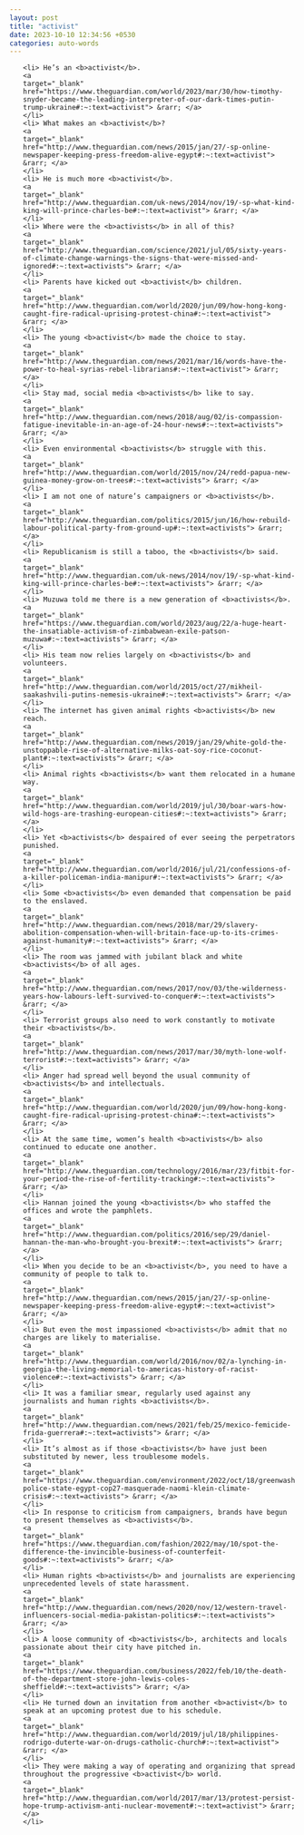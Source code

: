 ```yaml
---
layout: post
title: "activist"
date: 2023-10-10 12:34:56 +0530
categories: auto-words
---
```

<ol>

    <li> He’s an <b>activist</b>.
    <a 
    target="_blank" 
    href="https://www.theguardian.com/world/2023/mar/30/how-timothy-snyder-became-the-leading-interpreter-of-our-dark-times-putin-trump-ukraine#:~:text=activist"> &rarr; </a>
    </li>
    <li> What makes an <b>activist</b>?
    <a 
    target="_blank" 
    href="http://www.theguardian.com/news/2015/jan/27/-sp-online-newspaper-keeping-press-freedom-alive-egypt#:~:text=activist"> &rarr; </a>
    </li>
    <li> He is much more <b>activist</b>.
    <a 
    target="_blank" 
    href="http://www.theguardian.com/uk-news/2014/nov/19/-sp-what-kind-king-will-prince-charles-be#:~:text=activist"> &rarr; </a>
    </li>
    <li> Where were the <b>activists</b> in all of this?
    <a 
    target="_blank" 
    href="http://www.theguardian.com/science/2021/jul/05/sixty-years-of-climate-change-warnings-the-signs-that-were-missed-and-ignored#:~:text=activists"> &rarr; </a>
    </li>
    <li> Parents have kicked out <b>activist</b> children.
    <a 
    target="_blank" 
    href="http://www.theguardian.com/world/2020/jun/09/how-hong-kong-caught-fire-radical-uprising-protest-china#:~:text=activist"> &rarr; </a>
    </li>
    <li> The young <b>activist</b> made the choice to stay.
    <a 
    target="_blank" 
    href="http://www.theguardian.com/news/2021/mar/16/words-have-the-power-to-heal-syrias-rebel-librarians#:~:text=activist"> &rarr; </a>
    </li>
    <li> Stay mad, social media <b>activists</b> like to say.
    <a 
    target="_blank" 
    href="http://www.theguardian.com/news/2018/aug/02/is-compassion-fatigue-inevitable-in-an-age-of-24-hour-news#:~:text=activists"> &rarr; </a>
    </li>
    <li> Even environmental <b>activists</b> struggle with this.
    <a 
    target="_blank" 
    href="http://www.theguardian.com/world/2015/nov/24/redd-papua-new-guinea-money-grow-on-trees#:~:text=activists"> &rarr; </a>
    </li>
    <li> I am not one of nature’s campaigners or <b>activists</b>.
    <a 
    target="_blank" 
    href="http://www.theguardian.com/politics/2015/jun/16/how-rebuild-labour-political-party-from-ground-up#:~:text=activists"> &rarr; </a>
    </li>
    <li> Republicanism is still a taboo, the <b>activists</b> said.
    <a 
    target="_blank" 
    href="http://www.theguardian.com/uk-news/2014/nov/19/-sp-what-kind-king-will-prince-charles-be#:~:text=activists"> &rarr; </a>
    </li>
    <li> Muzuwa told me there is a new generation of <b>activists</b>.
    <a 
    target="_blank" 
    href="https://www.theguardian.com/world/2023/aug/22/a-huge-heart-the-insatiable-activism-of-zimbabwean-exile-patson-muzuwa#:~:text=activists"> &rarr; </a>
    </li>
    <li> His team now relies largely on <b>activists</b> and volunteers.
    <a 
    target="_blank" 
    href="http://www.theguardian.com/world/2015/oct/27/mikheil-saakashvili-putins-nemesis-ukraine#:~:text=activists"> &rarr; </a>
    </li>
    <li> The internet has given animal rights <b>activists</b> new reach.
    <a 
    target="_blank" 
    href="http://www.theguardian.com/news/2019/jan/29/white-gold-the-unstoppable-rise-of-alternative-milks-oat-soy-rice-coconut-plant#:~:text=activists"> &rarr; </a>
    </li>
    <li> Animal rights <b>activists</b> want them relocated in a humane way.
    <a 
    target="_blank" 
    href="http://www.theguardian.com/world/2019/jul/30/boar-wars-how-wild-hogs-are-trashing-european-cities#:~:text=activists"> &rarr; </a>
    </li>
    <li> Yet <b>activists</b> despaired of ever seeing the perpetrators punished.
    <a 
    target="_blank" 
    href="http://www.theguardian.com/world/2016/jul/21/confessions-of-a-killer-policeman-india-manipur#:~:text=activists"> &rarr; </a>
    </li>
    <li> Some <b>activists</b> even demanded that compensation be paid to the enslaved.
    <a 
    target="_blank" 
    href="http://www.theguardian.com/news/2018/mar/29/slavery-abolition-compensation-when-will-britain-face-up-to-its-crimes-against-humanity#:~:text=activists"> &rarr; </a>
    </li>
    <li> The room was jammed with jubilant black and white <b>activists</b> of all ages.
    <a 
    target="_blank" 
    href="http://www.theguardian.com/news/2017/nov/03/the-wilderness-years-how-labours-left-survived-to-conquer#:~:text=activists"> &rarr; </a>
    </li>
    <li> Terrorist groups also need to work constantly to motivate their <b>activists</b>.
    <a 
    target="_blank" 
    href="http://www.theguardian.com/news/2017/mar/30/myth-lone-wolf-terrorist#:~:text=activists"> &rarr; </a>
    </li>
    <li> Anger had spread well beyond the usual community of <b>activists</b> and intellectuals.
    <a 
    target="_blank" 
    href="http://www.theguardian.com/world/2020/jun/09/how-hong-kong-caught-fire-radical-uprising-protest-china#:~:text=activists"> &rarr; </a>
    </li>
    <li> At the same time, women’s health <b>activists</b> also continued to educate one another.
    <a 
    target="_blank" 
    href="http://www.theguardian.com/technology/2016/mar/23/fitbit-for-your-period-the-rise-of-fertility-tracking#:~:text=activists"> &rarr; </a>
    </li>
    <li> Hannan joined the young <b>activists</b> who staffed the offices and wrote the pamphlets.
    <a 
    target="_blank" 
    href="http://www.theguardian.com/politics/2016/sep/29/daniel-hannan-the-man-who-brought-you-brexit#:~:text=activists"> &rarr; </a>
    </li>
    <li> When you decide to be an <b>activist</b>, you need to have a community of people to talk to.
    <a 
    target="_blank" 
    href="http://www.theguardian.com/news/2015/jan/27/-sp-online-newspaper-keeping-press-freedom-alive-egypt#:~:text=activist"> &rarr; </a>
    </li>
    <li> But even the most impassioned <b>activists</b> admit that no charges are likely to materialise.
    <a 
    target="_blank" 
    href="http://www.theguardian.com/world/2016/nov/02/a-lynching-in-georgia-the-living-memorial-to-americas-history-of-racist-violence#:~:text=activists"> &rarr; </a>
    </li>
    <li> It was a familiar smear, regularly used against any journalists and human rights <b>activists</b>.
    <a 
    target="_blank" 
    href="http://www.theguardian.com/news/2021/feb/25/mexico-femicide-frida-guerrera#:~:text=activists"> &rarr; </a>
    </li>
    <li> It’s almost as if those <b>activists</b> have just been substituted by newer, less troublesome models.
    <a 
    target="_blank" 
    href="https://www.theguardian.com/environment/2022/oct/18/greenwashing-police-state-egypt-cop27-masquerade-naomi-klein-climate-crisis#:~:text=activists"> &rarr; </a>
    </li>
    <li> In response to criticism from campaigners, brands have begun to present themselves as <b>activists</b>.
    <a 
    target="_blank" 
    href="https://www.theguardian.com/fashion/2022/may/10/spot-the-difference-the-invincible-business-of-counterfeit-goods#:~:text=activists"> &rarr; </a>
    </li>
    <li> Human rights <b>activists</b> and journalists are experiencing unprecedented levels of state harassment.
    <a 
    target="_blank" 
    href="http://www.theguardian.com/news/2020/nov/12/western-travel-influencers-social-media-pakistan-politics#:~:text=activists"> &rarr; </a>
    </li>
    <li> A loose community of <b>activists</b>, architects and locals passionate about their city have pitched in.
    <a 
    target="_blank" 
    href="https://www.theguardian.com/business/2022/feb/10/the-death-of-the-department-store-john-lewis-coles-sheffield#:~:text=activists"> &rarr; </a>
    </li>
    <li> He turned down an invitation from another <b>activist</b> to speak at an upcoming protest due to his schedule.
    <a 
    target="_blank" 
    href="http://www.theguardian.com/world/2019/jul/18/philippines-rodrigo-duterte-war-on-drugs-catholic-church#:~:text=activist"> &rarr; </a>
    </li>
    <li> They were making a way of operating and organizing that spread throughout the progressive <b>activist</b> world.
    <a 
    target="_blank" 
    href="http://www.theguardian.com/world/2017/mar/13/protest-persist-hope-trump-activism-anti-nuclear-movement#:~:text=activist"> &rarr; </a>
    </li>